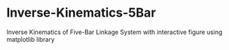# Inverse-Kinematics-5Bar
 Inverse Kinematics of Five-Bar Linkage System with interactive figure using matplotlib library